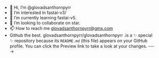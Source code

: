 - 👋 Hi, I’m @glovadsanthornpyrr
- 👀 I’m interested in fastai-v3/
- 🌱 I’m currently learning fastai-v5.
- 💞️ I’m looking to collaborate on star.
- 📫 How to reach me glovadsanthornpyrr@gmx.com
- Github the best.
glovadsanthornpyrr/glovadsanthornpyrr .is a ✨ special ✨ repository because its `README.md` (this file) appears on your GitHub profile.
You can click the Preview link to take a look at your changes.
---->
